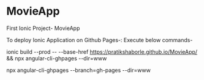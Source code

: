 # MovieApp
First Ionic Project- MovieApp

To deploy Ionic Application on Github Pages-:
Execute below commands-

ionic build --prod -- --base-href https://pratikshaborle.github.io/MovieApp/ && npx angular-cli-ghpages --dir=www

npx angular-cli-ghpages --branch=gh-pages --dir=www

